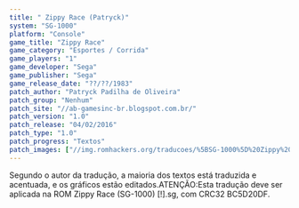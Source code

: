 ```yaml
---
title: " Zippy Race (Patryck)"
system: "SG-1000"
platform: "Console"
game_title: "Zippy Race"
game_category: "Esportes / Corrida"
game_players: "1"
game_developer: "Sega"
game_publisher: "Sega"
game_release_date: "??/??/1983"
patch_author: "Patryck Padilha de Oliveira"
patch_group: "Nenhum"
patch_site: "//ab-gamesinc-br.blogspot.com.br/"
patch_version: "1.0"
patch_release: "04/02/2016"
patch_type: "1.0"
patch_progress: "Textos"
patch_images: ["//img.romhackers.org/traducoes/%5BSG-1000%5D%20Zippy%20Race%20-%20Patryck%20-%201.png","//img.romhackers.org/traducoes/%5BSG-1000%5D%20Zippy%20Race%20-%20Patryck%20-%202.png","//img.romhackers.org/traducoes/%5BSG-1000%5D%20Zippy%20Race%20-%20Patryck%20-%203.png"]
---
```

Segundo o autor da tradução, a maioria dos textos está traduzida e acentuada, e os gráficos estão editados.ATENÇÃO:Esta tradução deve ser aplicada na ROM Zippy Race (SG-1000) [!].sg, com CRC32 BC5D20DF.